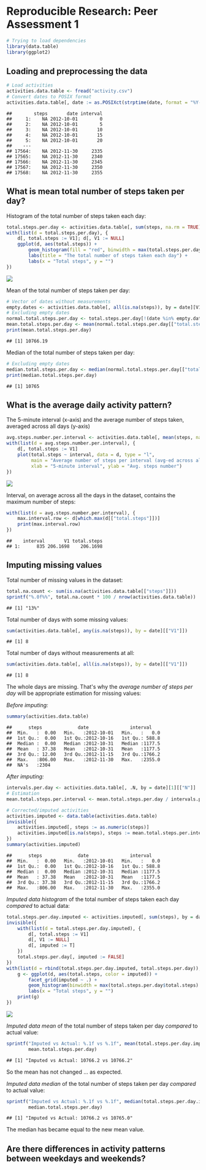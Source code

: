 # Reproducible Research: Peer Assessment 1


```r
# Trying to load dependencies
library(data.table)
library(ggplot2)
```

## Loading and preprocessing the data


```r
# Load activities
activities.data.table <- fread("activity.csv")
# Convert dates to POSIX format
activities.data.table[, date := as.POSIXct(strptime(date, format = "%Y-%m-%d"))]
```

```
##        steps       date interval
##     1:    NA 2012-10-01        0
##     2:    NA 2012-10-01        5
##     3:    NA 2012-10-01       10
##     4:    NA 2012-10-01       15
##     5:    NA 2012-10-01       20
##    ---                          
## 17564:    NA 2012-11-30     2335
## 17565:    NA 2012-11-30     2340
## 17566:    NA 2012-11-30     2345
## 17567:    NA 2012-11-30     2350
## 17568:    NA 2012-11-30     2355
```

## What is mean total number of steps taken per day?

Histogram of the total number of steps taken each day:


```r
total.steps.per.day <- activities.data.table[, sum(steps, na.rm = TRUE), by = date]
with(list(d = total.steps.per.day), {
    d[, total.steps := V1]; d[, V1 := NULL]
    ggplot(d, aes(total.steps)) +
        geom_histogram(fill = "red", binwidth = max(total.steps.per.day$total.steps) / nrow(total.steps.per.day)) +
        labs(title = "The total number of steps taken each day") +
        labs(x = "Total steps", y = "")
})
```

![](PA1_template_files/figure-html/unnamed-chunk-3-1.png) 

Mean of the total number of steps taken per day:


```r
# Vector of dates without measurements
empty.dates <- activities.data.table[, all(is.na(steps)), by = date][V1 == T][["date"]]
# Excluding empty dates
normal.total.steps.per.day <- total.steps.per.day[!(date %in% empty.dates)]
mean.total.steps.per.day <- mean(normal.total.steps.per.day[["total.steps"]])
print(mean.total.steps.per.day)
```

```
## [1] 10766.19
```

Median of the total number of steps taken per day:


```r
# Excluding empty dates
median.total.steps.per.day <- median(normal.total.steps.per.day[["total.steps"]])
print(median.total.steps.per.day)
```

```
## [1] 10765
```

## What is the average daily activity pattern?

The 5-minute interval (x-axis) and the average number of steps taken, averaged across all days (y-axis)


```r
avg.steps.number.per.interval <- activities.data.table[, mean(steps, na.rm = T), by = interval]
with(list(d = avg.steps.number.per.interval), {
    d[, total.steps := V1]
    plot(total.steps ~ interval, data = d, type = "l",
         main = "Average number of steps per interval (avg-ed across all days)",
         xlab = "5-minute interval", ylab = "Avg. steps number")
})
```

![](PA1_template_files/figure-html/unnamed-chunk-6-1.png) 


Interval, on average across all the days in the dataset, contains the maximum number of steps:


```r
with(list(d = avg.steps.number.per.interval), {
    max.interval.row <- d[which.max(d[["total.steps"]])]
    print(max.interval.row)
})
```

```
##    interval       V1 total.steps
## 1:      835 206.1698    206.1698
```

## Imputing missing values

Total number of missing values in the dataset:


```r
total.na.count <- sum(is.na(activities.data.table[["steps"]]))
sprintf("%.0f%%", total.na.count * 100 / nrow(activities.data.table))
```

```
## [1] "13%"
```

Total number of days with some missing values:


```r
sum(activities.data.table[, any(is.na(steps)), by = date][["V1"]])
```

```
## [1] 8
```

Total number of days without measurements at all:


```r
sum(activities.data.table[, all(is.na(steps)), by = date][["V1"]])
```

```
## [1] 8
```

The whole days are missing. That's why the *average number of steps per day* will be appropriate estimation for missing values:

*Before imputing:*


```r
summary(activities.data.table)
```

```
##      steps             date               interval     
##  Min.   :  0.00   Min.   :2012-10-01   Min.   :   0.0  
##  1st Qu.:  0.00   1st Qu.:2012-10-16   1st Qu.: 588.8  
##  Median :  0.00   Median :2012-10-31   Median :1177.5  
##  Mean   : 37.38   Mean   :2012-10-31   Mean   :1177.5  
##  3rd Qu.: 12.00   3rd Qu.:2012-11-15   3rd Qu.:1766.2  
##  Max.   :806.00   Max.   :2012-11-30   Max.   :2355.0  
##  NA's   :2304
```

*After imputing:*


```r
intervals.per.day <- activities.data.table[, .N, by = date][1][["N"]]
# Estimation
mean.total.steps.per.interval <- mean.total.steps.per.day / intervals.per.day

# Corrected/imputed activities
activities.imputed <- data.table(activities.data.table)
invisible({
    activities.imputed[, steps := as.numeric(steps)]
    activities.imputed[is.na(steps), steps := mean.total.steps.per.interval]
})
summary(activities.imputed)
```

```
##      steps             date               interval     
##  Min.   :  0.00   Min.   :2012-10-01   Min.   :   0.0  
##  1st Qu.:  0.00   1st Qu.:2012-10-16   1st Qu.: 588.8  
##  Median :  0.00   Median :2012-10-31   Median :1177.5  
##  Mean   : 37.38   Mean   :2012-10-31   Mean   :1177.5  
##  3rd Qu.: 37.38   3rd Qu.:2012-11-15   3rd Qu.:1766.2  
##  Max.   :806.00   Max.   :2012-11-30   Max.   :2355.0
```

*Imputed data histogram* of the total number of steps taken each day *compared* to actual data:


```r
total.steps.per.day.imputed <- activities.imputed[, sum(steps), by = date]
invisible({
    with(list(d = total.steps.per.day.imputed), {
        d[, total.steps := V1]
        d[, V1 := NULL]
        d[, imputed := T]
    })
    total.steps.per.day[, imputed := FALSE]
})
with(list(d = rbind(total.steps.per.day.imputed, total.steps.per.day)), {
    g <- ggplot(d, aes(total.steps, color = imputed)) +
        facet_grid(imputed ~ .) +
        geom_histogram(binwidth = max(total.steps.per.day$total.steps) / nrow(total.steps.per.day)) +
        labs(x = "Total steps", y = "")
    print(g)
})
```

![](PA1_template_files/figure-html/unnamed-chunk-13-1.png) 

*Imputed data mean* of the total number of steps taken per day *compared* to actual value:


```r
sprintf("Imputed vs Actual: %.1f vs %.1f", mean(total.steps.per.day.imputed[["total.steps"]]),
        mean.total.steps.per.day)
```

```
## [1] "Imputed vs Actual: 10766.2 vs 10766.2"
```

So the mean has not changed ... as expected.

*Imputed data median* of the total number of steps taken per day *compared* to actual value:


```r
sprintf("Imputed vs Actual: %.1f vs %.1f", median(total.steps.per.day.imputed[["total.steps"]]),
        median.total.steps.per.day)
```

```
## [1] "Imputed vs Actual: 10766.2 vs 10765.0"
```

The median has became equal to the new mean value.

## Are there differences in activity patterns between weekdays and weekends?
